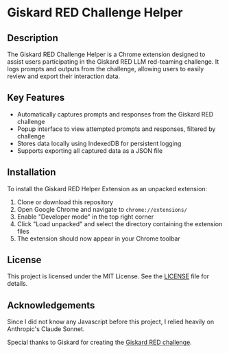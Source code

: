 # Giskard RED Challenge Helper

## Description

The Giskard RED Challenge Helper is a Chrome extension designed to assist users participating in the Giskard RED LLM red-teaming challenge. It logs prompts and outputs from the challenge, allowing users to easily review and export their interaction data.

## Key Features

- Automatically captures prompts and responses from the Giskard RED challenge
- Popup interface to view attempted prompts and responses, filtered by challenge
- Stores data locally using IndexedDB for persistent logging
- Supports exporting all captured data as a JSON file

## Installation

To install the Giskard RED Helper Extension as an unpacked extension:

1. Clone or download this repository
2. Open Google Chrome and navigate to `chrome://extensions/`
3. Enable "Developer mode" in the top right corner
4. Click "Load unpacked" and select the directory containing the extension files
5. The extension should now appear in your Chrome toolbar

## License

This project is licensed under the MIT License. See the [LICENSE](LICENSE) file for details.

## Acknowledgements

Since I did not know any Javascript before this project, I relied heavily on Anthropic's Claude Sonnet.

Special thanks to Giskard for creating the [Giskard RED challenge](https://red.giskard.ai/).
